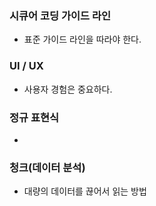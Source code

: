 ### 시큐어 코딩 가이드 라인
- 표준 가이드 라인을 따라야 한다.

### UI / UX
- 사용자 경험은 중요하다.

### 정규 표현식
- 

### 청크(데이터 분석) 
- 대량의 데이터를 끊어서 읽는 방법
